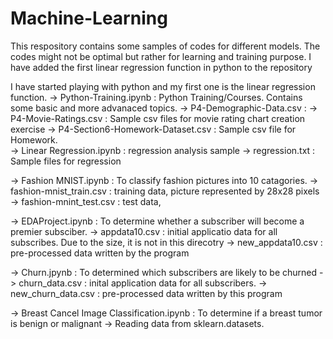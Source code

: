# Machine-Learning
This respository contains some samples of codes for different models.  The codes might not be optimal but rather for learning and training purpose.
I have added the first linear regression function in python to the repository



I have started playing with python and my first one is the linear regression function. 
-> Python-Training.ipynb : Python Training/Courses.  Contains some basic and more advanaced topics.
  -> P4-Demographic-Data.csv : 
  -> P4-Movie-Ratings.csv  : Sample csv files for movie rating chart creation exercise
  -> P4-Section6-Homework-Dataset.csv : Sample csv file for Homework.  
-> Linear Regression.ipynb : regression analysis sample	
  -> regression.txt : Sample files for regression

-> Fashion MNIST.ipynb : To classify fashion pictures into 10 catagories. 
  -> fashion-mnist_train.csv    : training data, picture represented by 28x28 pixels
  -> fashion-mnint_test.csv     : test data, 

-> EDAProject.ipynb : To determine whether a subscriber will become a premier subsciber.
  -> appdata10.csv : initial applicatio data for all subscribes. Due to the size, it is not in this direcotry
  -> new_appdata10.csv : pre-processed data written by the program

-> Churn.jpynb     : To determined which subscribers are likely to be churned
  -> churn_data.csv : inital application data for all subscribers.
  -> new_churn_data.csv : pre-processed data written by this program  

-> Breast Cancel Image Classification.ipynb : To determine if a breast tumor is benign or malignant
  -> Reading data from sklearn.datasets.

 
